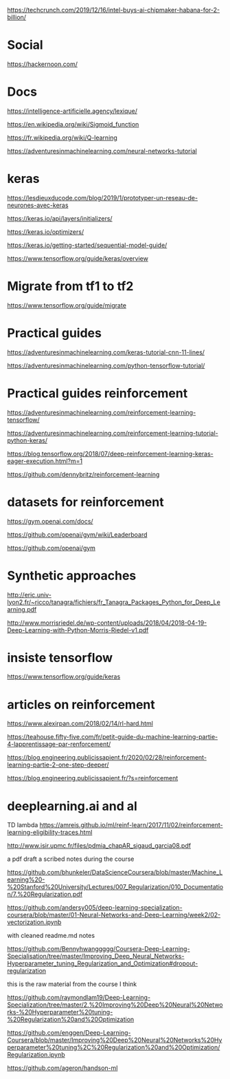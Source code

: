 
https://techcrunch.com/2019/12/16/intel-buys-ai-chipmaker-habana-for-2-billion/

# Social

https://hackernoon.com/

# Docs


https://intelligence-artificielle.agency/lexique/

https://en.wikipedia.org/wiki/Sigmoid_function

https://fr.wikipedia.org/wiki/Q-learning

https://adventuresinmachinelearning.com/neural-networks-tutorial

# keras

https://lesdieuxducode.com/blog/2019/1/prototyper-un-reseau-de-neurones-avec-keras

https://keras.io/api/layers/initializers/

https://keras.io/optimizers/

https://keras.io/getting-started/sequential-model-guide/

https://www.tensorflow.org/guide/keras/overview

# Migrate from tf1 to tf2

https://www.tensorflow.org/guide/migrate

# Practical guides

https://adventuresinmachinelearning.com/keras-tutorial-cnn-11-lines/

https://adventuresinmachinelearning.com/python-tensorflow-tutorial/

# Practical guides reinforcement

https://adventuresinmachinelearning.com/reinforcement-learning-tensorflow/

https://adventuresinmachinelearning.com/reinforcement-learning-tutorial-python-keras/

https://blog.tensorflow.org/2018/07/deep-reinforcement-learning-keras-eager-execution.html?m=1

https://github.com/dennybritz/reinforcement-learning

# datasets for reinforcement

https://gym.openai.com/docs/

https://github.com/openai/gym/wiki/Leaderboard

https://github.com/openai/gym

# Synthetic approaches

http://eric.univ-lyon2.fr/~ricco/tanagra/fichiers/fr_Tanagra_Packages_Python_for_Deep_Learning.pdf

http://www.morrisriedel.de/wp-content/uploads/2018/04/2018-04-19-Deep-Learning-with-Python-Morris-Riedel-v1.pdf

# insiste tensorflow

https://www.tensorflow.org/guide/keras

# articles on reinforcement

https://www.alexirpan.com/2018/02/14/rl-hard.html

https://teahouse.fifty-five.com/fr/petit-guide-du-machine-learning-partie-4-lapprentissage-par-renforcement/

https://blog.engineering.publicissapient.fr/2020/02/28/reinforcement-learning-partie-2-one-step-deeper/

https://blog.engineering.publicissapient.fr/?s=reinforcement

# deeplearning.ai and al

TD lambda
https://amreis.github.io/ml/reinf-learn/2017/11/02/reinforcement-learning-eligibility-traces.html

http://www.isir.upmc.fr/files/pdmia_chapAR_sigaud_garcia08.pdf

a pdf draft a scribed notes during the course

https://github.com/bhunkeler/DataScienceCoursera/blob/master/Machine_Learning%20-%20Stanford%20University/Lectures/007_Regularization/010_Documentation/7.%20Regularization.pdf

https://github.com/andersy005/deep-learning-specialization-coursera/blob/master/01-Neural-Networks-and-Deep-Learning/week2/02-vectorization.ipynb

with cleaned readme.md notes

https://github.com/Bennyhwanggggg/Coursera-Deep-Learning-Specialisation/tree/master/Improving_Deep_Neural_Networks-Hyperparameter_tuning_Regularization_and_Optimization#dropout-regularization

this is the raw material from the course I think

https://github.com/raymondlam19/Deep-Learning-Specialization/tree/master/2.%20Improving%20Deep%20Neural%20Networks-%20Hyperparameter%20tuning-%20Regularization%20and%20Optimization

https://github.com/enggen/Deep-Learning-Coursera/blob/master/Improving%20Deep%20Neural%20Networks%20Hyperparameter%20tuning%2C%20Regularization%20and%20Optimization/Regularization.ipynb

https://github.com/ageron/handson-ml
